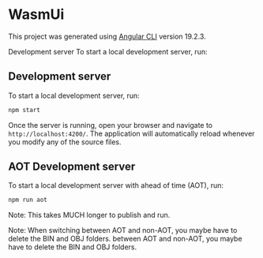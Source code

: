 # WasmUi

This project was generated using [Angular CLI](https://github.com/angular/angular-cli) version 19.2.3.

Development server
To start a local development server, run:

## Development server

To start a local development server, run:

```bash
npm start
```

Once the server is running, open your browser and navigate to `http://localhost:4200/`. The application will automatically reload whenever you modify any of the source files.

## AOT Development server
To start a local development server with ahead of time (AOT), run:
```bash
npm run aot
```

Note: This takes MUCH longer to publish and run.

Note: When switching between AOT and non-AOT, you maybe have to delete the BIN and OBJ folders.
 between AOT and non-AOT, you maybe have to delete the BIN and OBJ folders.
